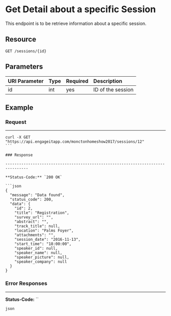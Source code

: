 # Get Detail about a specific Session

This endpoint is to be retrieve information about a specific session.

## Resource

```
GET /sessions/{id}
```

## Parameters

URI Parameter | Type | Required | Description
:------------ | :--- | :------- | :----------------
id            | int  | yes      | ID of the session

## Example

### Request

--------------------------------------------------------------------------------

````curl
curl -X GET "https://api.engageitapp.com/monctonhomeshow2017/sessions/12"
```

### Response

--------------------------------------------------------------------------------

**Status-Code:** `200 OK`

```json
{
  "message": "Data found",
  "status_code": 200,
  "data": {
    "id": 2,
    "title": "Registration",
    "survey_url": "",
    "abstract": "",
    "track_title": null,
    "location": "Palms Foyer",
    "attachments": "",
    "session_date": "2016-11-13",
    "start_time": "18:00:00",
    "speaker_id": null,
    "speaker_name": null,
    "speaker_picture": null,
    "speaker_company": null
  }
}
````

### Error Responses

--------------------------------------------------------------------------------

**Status-Code:** ``

`json`
